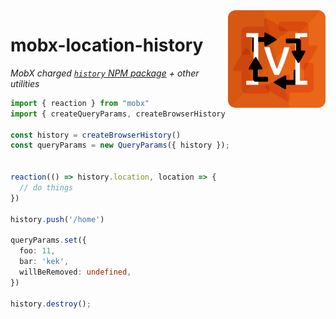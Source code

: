 <img src="assets/logo-temp.png" align="right" height="156" alt="logo" />

# mobx-location-history  

_MobX charged [`history` NPM package](https://www.npmjs.com/package/history) + other utilities_   

```ts
import { reaction } from "mobx"
import { createQueryParams, createBrowserHistory } from "mobx-location-history";

const history = createBrowserHistory()
const queryParams = new QueryParams({ history });


reaction(() => history.location, location => {
  // do things
})

history.push('/home')

queryParams.set({
  foo: 11,
  bar: 'kek',
  willBeRemoved: undefined,
})

history.destroy();
```
